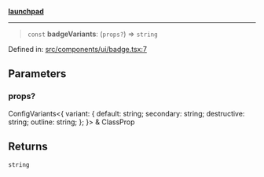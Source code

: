 [**launchpad**](index.md)

***

> `const` **badgeVariants**: (`props?`) => `string`

Defined in: [src/components/ui/badge.tsx:7](https://github.com/victorbratov/launchpad/blob/d14315d3bd6634bc1c0e4507f8ad0551e9221cbc/src/components/ui/badge.tsx#L7)

## Parameters

### props?

ConfigVariants\<\{ variant: \{ default: string; secondary: string; destructive: string; outline: string; \}; \}\> & ClassProp

## Returns

`string`
